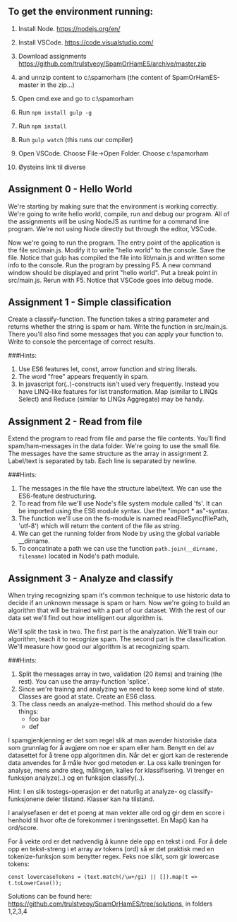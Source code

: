 ## To get the environment running:
1. Install Node. https://nodejs.org/en/
2. Install VSCode. https://code.visualstudio.com/  
3. Download assignments https://github.com/trulstveoy/SpamOrHamES/archive/master.zip
4. and unnzip content to c:\spamorham (the content of SpamOrHamES-master in the zip...)
5. Open cmd.exe and go to c:\spamorham
3. Run `npm install gulp -g`
4. Run `npm install`
5. Run `gulp watch` (this runs our compiler)
6. Open VSCode. Choose File->Open Folder. Choose c:\spamorham

7. Øysteins link til diverse

## Assignment 0 - Hello World
We're starting by making sure that the environment is working correctly. We're going to write hello world,
compile, run and debug our program. All of the assignments will be
using NodeJS as runtime for a command line program. We're not using Node directly but through
the editor, VSCode. 

Now we're going to run the program. The entry point of the application
is the file src\main.js. Modify it to write "hello world" to the console. Save the file.
Notice that gulp has compiled the file into lib\main.js and written some info to the console.
Run the program by pressing F5. A new command window should be displayed and print "hello world". Put a
break point in src/main.js. Rerun with F5. Notice that VSCode goes into debug mode.

## Assignment 1 - Simple classification
Create a classify-function. The function takes a string parameter and returns whether the string
is spam or ham. Write the function in src/main.js. There you'll also find some messages that
you can apply your function to. Write to console the percentage of correct results.

###Hints:
1. Use ES6 features let, const, arrow function and string literals. 
2. The word "free" appears frequently in spam.
3. In javascript for(..)-constructs isn't used very frequently. Instead you have LINQ-like features for list transformation.
Map (similar to LINQs Select) and Reduce (similar to LINQs Aggregate) may be handy.

## Assignment 2 - Read from file
Extend the program to read from file and parse the file contents. You'll find spam/ham-messages in the data folder.
We're going to use the small file. The messages have the same structure as the array in assignment 2. 
Label/text is separated by tab. Each line is separated by newline.

###Hints:
1. The messages in the file have the structure label/text. We can use the ES6-feature destructuring.
2. To read from file we'll use Node's file system module called 'fs'. It can be imported using the ES6 module syntax. Use the "import * as"-syntax.
3. The function we'll use on the fs-module is named readFileSync(filePath, 'utf-8') which will return the content of the file as string.
4. We can get the running folder from Node by using the global variable __dirname.
5. To concatinate a path we can use the function `path.join(__dirname, filename)` located in Node's path module.

## Assignment 3 - Analyze and classify
When trying recognizing spam it's common technique to use historic data to decide if an unknown message is spam or ham. Now we're going 
to build an algorithm that will be trained with a part of our dataset. With the rest of our data set we'll find out how intelligent our algorithm is.

We'll split the task in two. The first part is the analyzation. We'll train our algorithm, teach it to recognize spam.
The second part is the classification. We'll measure how good our algorithm is at recognizing spam.

###Hints:
1. Split the messages array in two, validation (20 items) and training (the rest). You can use the array-function 'splice'. 
2. Since we're trainng and analyzing we need to keep some kind of state. Classes are good at state. Create an ES6 class.
4. The class needs an analyze-method. This method should do a few things:
	* foo bar
	* def

I spamgjenkjenning er det som regel slik at man avender historiske data som grunnlag for å avgjøre om
noe er spam eller ham. Benytt en del av datasettet for å trene opp algoritmen din. Når det er gjort
kan de resterende data anvendes for å måle hvor god metoden er. La oss kalle treningen for analyse, mens
andre steg, målingen, kalles for klassifisering. Vi trenger en funksjon analyze(..) og en funksjon
classify(..).

Hint: 
I en slik tostegs-operasjon er det naturlig at analyze- og classify-funksjonene deler tilstand. Klasser kan
ha tilstand.

I analysefasen er det et poeng at man vekter alle ord og gir dem en score i henhold til hvor ofte de
forekommer i treningssettet. En Map() kan ha ord/score.

For å vekte ord er det nødvendig å kunne dele opp en tekst i ord. For å dele opp en tekst-streng i et array av 
tokens (ord) så er det praktisk med en tokenize-funksjon som benytter regex. Feks noe slikt,
som gir lowercase tokens:
```
const lowercaseTokens = (text.match(/\w+/gi) || []).map(t => t.toLowerCase());
```





Solutions can be found here: https://github.com/trulstveoy/SpamOrHamES/tree/solutions, in folders 1,2,3,4
